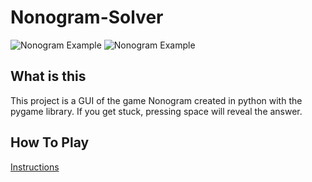 # Nonogram-Solver

![Nonogram Example](https://lh3.googleusercontent.com/proxy/Xrl559L7g70WmreczKXpAm9wjcVoeEsLB39CzUjjTOfrl9XDY0483ak4MoWjZd4CGQywNrJoml37WIRM8haz7CxDjyQGsp2KcRdFQX3EJ-CRLG5k4CWZbCecG00T7p0COQ)  ![Nonogram Example](https://www.puzzle-nonograms.com/art/og/puzzle-nonograms.png)

## What is this

This project is a GUI of the game Nonogram created in python with the pygame library. If you get stuck, pressing space will reveal the answer.

## How To Play

[Instructions](https://delightfulpaths.com/how-to-solve-nonogram-puzzles)
